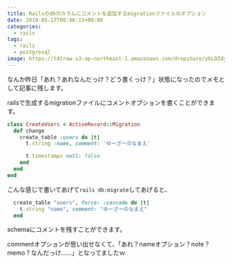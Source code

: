 ```yaml
---
title: Railsのdbのカラムにコメントを追加するmigrationファイルのオプション
date: 2019-05-17T08:46:13+09:00
categories:
  - rails
tags:
  - rails
  - postgresql
image: https://t4traw.s3-ap-northeast-1.amazonaws.com/dropshare/y6LDZdyrWzz31uBuWlhyoS4hGKfnWsAh.png
---
```

なんか昨日「あれ？あれなんだっけ？どう書くっけ？」状態になったのでメモとして記事に残します。

<!--more-->

railsで生成するmigrationファイルにコメントオプションを書くことができます。

```ruby
class CreateUsers < ActiveRecord::Migration
  def change
    create_table :users do |t|
      t.string :name, comment: 'ゆーざーのなまえ'

      t.timestamps null: false
    end
  end
end
```

こんな感じで書いてあげて`rails db:migrate`してあげると、

```ruby
  create_table "users", force: :cascade do |t|
    t.string "name", comment: "ゆーざーのなまえ"
  end
```

schemaにコメントを残すことができます。

commentオプションが思い出せなくて、「あれ？nameオプション？note？memo？なんだっけ……」となってましたｗ